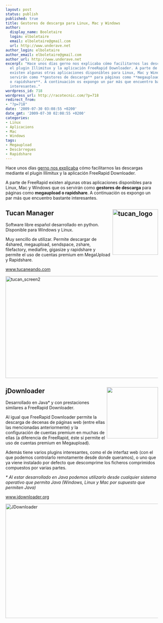 ```yaml
---
layout: post
status: publish
published: true
title: Gestores de descarga para Linux, Mac y Windows
author:
  display_name: Booletaire
  login: elboletaire
  email: elboletaire@gmail.com
  url: http://www.underave.net
author_login: elboletaire
author_email: elboletaire@gmail.com
author_url: http://www.underave.net
excerpt: "Hace unos días gerno nos explicaba cómo facilitarnos las descargas mediante
  el plugin Illimitux y la aplicación FreeRapid Downloader. A parte de FreeRapid
  existen algunas otras aplicaciones disponibles para Linux, Mac y Windows que os
  servirán como **gestores de descarga** para páginas como **megaupload
  o rapidshare**. A continuación os expongo un par más que encuentro bastante
  interesantes."
wordpress_id: 718
wordpress_url: http://racotecnic.com/?p=718
redirect_from:
- "?p=718"
date: '2009-07-30 03:08:55 +0200'
date_gmt: '2009-07-30 02:08:55 +0200'
categories:
- Linux
- Aplicacions
- Mac
- Windows
tags:
- Megaupload
- Descàrregues
- Rapidshare
---
```


Hace unos días <a title="Ver entrada" href="http://racotecnic.com/2009/06/illimitux-i-freerapid-downloader-fem-les-descarregues-mes-comodes/" target="_self">gerno nos explicaba</a> cómo facilitarnos las descargas mediante el plugin Illimitux y la aplicación FreeRapid Downloader.

A parte de FreeRapid existen algunas otras aplicaciones disponibles para Linux, Mac y Windows que os servirán como **gestores de descarga** para páginas como **megaupload o rapidshare**. A continuación os expongo un par más que encuentro bastante interesantes.

## <img class="alignleft size-full wp-image-1205" title="tucan_logo" src="{{ site.url }}/uploads/2009/07/tucan_logo.png" alt="tucan_logo" width="150" height="150" align="right" />Tucan Manager

Software libre español desarrollado en python. Disponible para Windows y Linux.

Muy sencillo de utilizar. Permite descargar de 4shared, megaupload, sendspace, zshare, filefactory, mediafire, gigasize y rapidshare y permite el uso de cuentas premium em MegaUpload y Rapidshare.

<a title="tucaneando.com" rel="nofollow" href="http://www.tucaneando.com" target="_blank">www.tucaneando.com</a>

<a id="more"></a><a id="more-718"></a>

<img class="aligncenter size-full wp-image-1206" title="tucan_screen2" src="{{ site.url }}/uploads/2009/07/tucan_screen2.png" alt="tucan_screen2" width="579" height="336" />

## <a href="http://jdownloader.org/_media/knowledge/wiki/jdownloader.png?w=150"><img title="JDownloader logo" src="http://jdownloader.org/_media/knowledge/wiki/jdownloader.png?w=150" alt="" width="169" height="169" align="right" /></a> jDownloader

Desarrollado en Java* y con prestaciones similares a FreeRapid Downloader.

Al igual que FreeRapid Downloader permite la descarga de decenas de páginas web (entre ellas las mencionadas anteriormente) y la configuración de cuentas premium en muchas de ellas (a diferencia de FreeRapid, éste sí permite el uso de cuentas premium en Megaupload).

Además tiene varios plugins interesantes, como el de interfaz web (con el que podemos controlarlo remotamente desde donde queramos), o uno que ya viene instalado por defecto que descomprime los ficheros comprimidos compuestos por varias partes.

<em>* Al estar desarrollado en Java podemos utilizarlo desde cualquier sistema operativo que permita Java (Windows, Linux y Mac por supuesto que permiten Java)</em>

<a title="JDownloader" rel="nofollow" href="http://www.jdownloader.org" target="_blank">www.jdownloader.org</a>

<a href="{{ site.url }}/uploads/2009/07/JDownloader.png"><img class="alignnone size-full wp-image-721" title="JDownloader" src="{{ site.url }}/uploads/2009/07/JDownloader.png" alt="JDownloader" width="589" height="377" /></a>

